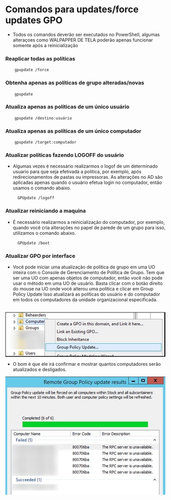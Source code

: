# Comandos para updates/force updates GPO
* Todos os comandos deverão ser executados no PowerShell, algumas alteraçoes como WALPAPPER DE TELA poderão apenas funcionar somente após a reinicialização

### Reaplicar todas as políticas
        gpupdate /force
### Obtenha apenas as políticas de grupo alteradas/novas
        gpupdate
### Atualiza apenas as políticas de um único usuário
        gpupdate /destino:usuário
### Atualiza apenas as políticas de um único computador
        gpupdate /target:computador
### Atualizar politicas fazendo LOGOFF do usuário
* Algumas vezes é necessário realizarmos o logof de um determinado usuario para que seja efetivada a politica, por exemplo, após redirecionamentos de pastas ou impressoras. As alterações no AD são aplicadas apenas quando o usuário efetua login no computador, então usamos o comando abaixo.

        GPUpdate /logoff
### Atualizar reiniciando a maquina
* É necessário realizarmos a reinicialização do computador, por exemplo, quando você cria alterações no papel de parede de um grupo para isso, utilizamos o comando abaixo.

        GPUpdate /boot
### Atualizar GPO por interface
* Você pode iniciar uma atualização de política de grupo em uma UO inteira com o Console de Gerenciamento de Política de Grupo. Tem que ser uma UO com apenas objetos de computador, então você não pode usar o método em uma UO de usuário. Basta clicar com o botão direito do mouse na UO onde você alterou uma política e clicar em Group Policy Update
Isso atualizará as políticas do usuário e do computador em todos os computadores da unidade organizacional especificada.
<br>
<img src="https://github.com/ViniciusWessner/Gpo_Comands/blob/main/imagens/updategpo.PNG" alt="option" width="500" align="center" />

*  O bom é que ele irá confirmar e mostrar quantos computadores serão atualizados e desligados.
<img src="https://github.com/ViniciusWessner/Gpo_Comands/blob/main/imagens/aposupdate.PNG" alt="option" width="500" align="center" />